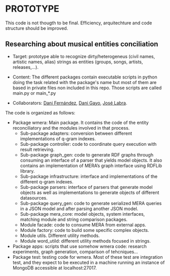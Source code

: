 PROTOTYPE
=========

This code is not thougth to be final. Efficiency, arquitechture and code structure should be improved.

## Researching about musical entities conciliation

* Target: prototype able to recognize dirty/heterogeneus (civil names, artistic names, alias) strings as entities (groups, songs, artists, releases,...).

* Content: The different packages contain executable scripts in python doing the task related with the package's name but most of them are based in private files non included in this repo. Those scripts are called main.py or main_*.py

* Collaborators: [Dani Fernández](https://github.com/DaniFdezAlvarez), [Dani Gayo](https://github.com/danigayo), [José Labra](https://github.com/labra).


The code is organized as follows:

* Package wmera: Main package. It contains the code of the entity reconciliatory and the modules involved in that process.
  * Sub-package adapters: conversion between different implementations of q-gram indexes.
  *	Sub-package controller: code to coordinate query execution with result retrieving.
  *	Sub-package graph_gen: code to generate RDF graphs through consuming an interface of a parser that yields model objects. It also contains an implementation of MERA’s graph interface using RDFLib library.
  *	Sub-package infrastructure: interface and implementations of the different q-gram indexes.
  *	Sub-package parsers: interface of parsers that generate model objects as well as implementations to generate objects of different datasources.
  *	Sub-package query_gen: code to generate serialized MERA queries in a JSON model and after parsing another JSON model.
  *	Sub-package mera_core: model objects, system interfaces, matching module and string comparison packages.
  *	Module facade:  code to consume MERA from external apps.
  *	Module factory: code to build some specific complex objects.
  *	Module utils. Different utility methods.
  *	Module word_utild: different utility methods focused in strings.
* Package apps: scripts that use somehow wmera code: research experiments, graph generation, comparison of tehcniques…
* Package test: testing code for wmera. Most of these test are integration test, and they expect to be executed in a machine running an instance of MongoDB accessible at localhost:27017.



